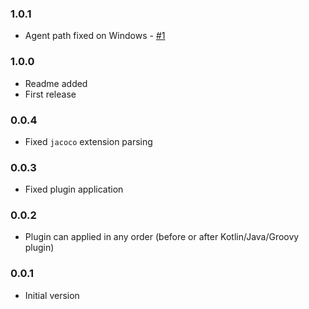 ### 1.0.1
- Agent path fixed on Windows - [#1](#1)

### 1.0.0
- Readme added
- First release

### 0.0.4
- Fixed `jacoco` extension parsing

### 0.0.3
- Fixed plugin application

### 0.0.2
- Plugin can applied in any order (before or after Kotlin/Java/Groovy plugin)

### 0.0.1
- Initial version